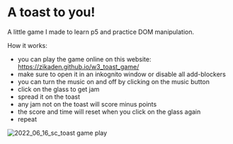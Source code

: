 # A toast to you!  
A little game I made to learn p5 and practice DOM manipulation.

How it works:
* you can play the game online on this website: https://zikaden.github.io/w3_toast_game/
* make sure to open it in an inkognito window or disable all add-blockers
* you can turn the music on and off by clicking on the music button
* click on the glass to get jam
* spread it on the toast
* any jam not on the toast will score minus points
* the score and time will reset when you click on the glass again
* repeat

![2022_06_16_sc_toast game play](https://user-images.githubusercontent.com/95215299/174024413-2083b565-2ebc-4466-9a70-bd73851b9457.png)
